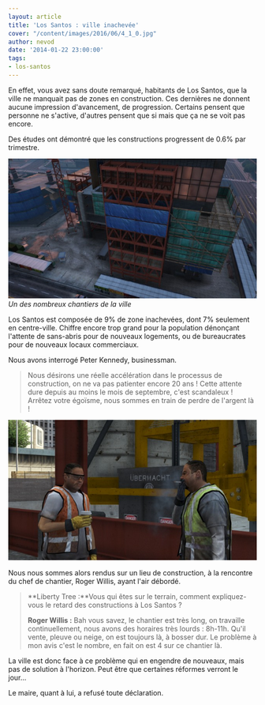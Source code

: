 ```yaml
---
layout: article
title: 'Los Santos : ville inachevée'
cover: "/content/images/2016/06/4_1_0.jpg"
author: nevod
date: '2014-01-22 23:00:00'
tags:
- los-santos
---
```


En effet, vous avez sans doute remarqué, habitants de Los Santos, que la ville ne manquait pas de zones en construction. Ces dernières ne donnent aucune impression d'avancement, de progression. Certains pensent que personne ne s'active, d'autres pensent que si mais que ça ne se voit pas encore.

Des études ont démontré que les constructions progressent de 0.6% par trimestre.

![Un des nombreux chantiers de la ville](/content/images/2016/06/4_0.jpg)
_Un des nombreux chantiers de la ville_

Los Santos est composée de 9% de zone inachevées, dont 7% seulement en centre-ville. Chiffre encore trop grand pour la population dénonçant l'attente de sans-abris pour de nouveaux logements, ou de bureaucrates pour de nouveaux locaux commerciaux.

Nous avons interrogé Peter Kennedy, businessman.

> Nous désirons une réelle accélération dans le processus de construction, on ne va pas patienter encore 20 ans ! Cette attente dure depuis au moins le mois de septembre, c'est scandaleux ! Arrêtez votre égoïsme, nous sommes en train de perdre de l'argent là !

![](/content/images/2016/06/4_2.jpg)

Nous nous sommes alors rendus sur un lieu de construction, à la rencontre du chef de chantier, Roger Willis, ayant l'air débordé.

> \*\*Liberty Tree :\*\*Vous qui êtes sur le terrain, comment expliquez-vous le retard des constructions à Los Santos ?
> 
> **Roger Willis :** Bah vous savez, le chantier est très long, on travaille continuellement, nous avons des horaires très lourds : 8h-11h. Qu'il vente, pleuve ou neige, on est toujours là, à bosser dur. Le problème à mon avis c'est le nombre, en fait on est 4 sur ce chantier là.

La ville est donc face à ce problème qui en engendre de nouveaux, mais pas de solution à l'horizon. Peut être que certaines réformes verront le jour...

Le maire, quant à lui, a refusé toute déclaration.